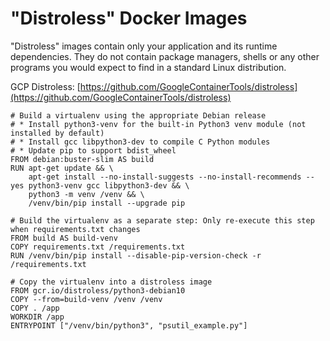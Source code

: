 # "Distroless" Docker Images

"Distroless" images contain only your application and its runtime dependencies. They do not contain package managers, shells or any other programs you would expect to find in a standard Linux distribution.

GCP Distroless: [https://github.com/GoogleContainerTools/distroless](https://github.com/GoogleContainerTools/distroless)

```text
# Build a virtualenv using the appropriate Debian release
# * Install python3-venv for the built-in Python3 venv module (not installed by default)
# * Install gcc libpython3-dev to compile C Python modules
# * Update pip to support bdist_wheel
FROM debian:buster-slim AS build
RUN apt-get update && \
    apt-get install --no-install-suggests --no-install-recommends --yes python3-venv gcc libpython3-dev && \
    python3 -m venv /venv && \
    /venv/bin/pip install --upgrade pip

# Build the virtualenv as a separate step: Only re-execute this step when requirements.txt changes
FROM build AS build-venv
COPY requirements.txt /requirements.txt
RUN /venv/bin/pip install --disable-pip-version-check -r /requirements.txt

# Copy the virtualenv into a distroless image
FROM gcr.io/distroless/python3-debian10
COPY --from=build-venv /venv /venv
COPY . /app
WORKDIR /app
ENTRYPOINT ["/venv/bin/python3", "psutil_example.py"]
```

